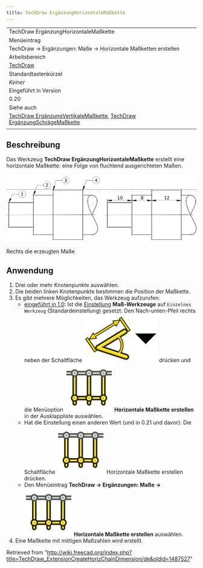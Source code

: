 ```yaml
---
title: TechDraw ErgänzungHorizontaleMaßkette
---
```


|                                                                                                                                                                                                                                                                            |
| -------------------------------------------------------------------------------------------------------------------------------------------------------------------------------------------------------------------------------------------------------------------------- |
| TechDraw ErgänzungHorizontaleMaßkette                                                                                                                                                                                                                                      |
| Menüeintrag                                                                                                                                                                                                                                                                |
| TechDraw → Ergänzungen: Maße → Horizontale Maßketten erstellen                                                                                                                                                                                                             |
| Arbeitsbereich                                                                                                                                                                                                                                                             |
| [TechDraw](/TechDraw_Workbench/de "TechDraw Workbench/de")                                                                                                                                                                                                                 |
| Standardtastenkürzel                                                                                                                                                                                                                                                       |
| _Keiner_                                                                                                                                                                                                                                                                   |
| Eingeführt in Version                                                                                                                                                                                                                                                      |
| 0.20                                                                                                                                                                                                                                                                       |
| Siehe auch                                                                                                                                                                                                                                                                 |
| [TechDraw ErgänzungVertikaleMaßkette](/TechDraw_ExtensionCreateVertChainDimension/de "TechDraw ExtensionCreateVertChainDimension/de"), [TechDraw ErgänzungSchrägeMaßkette](/TechDraw_ExtensionCreateObliqueChainDimension "TechDraw ExtensionCreateObliqueChainDimension") |
|                                                                                                                                                                                                                                                                            |

## Beschreibung

Das Werkzeug **TechDraw ErgänzungHorizontaleMaßkette** erstellt eine horizontale Maßkette: eine Folge von fluchtend ausgerichteten Maßen.

![](/src/assets/images/TechDraw_ExtensionCreateHorizChainDimensionExample.png)

Rechts die erzeugten Maße

## Anwendung

1. Drei oder mehr Knotenpunkte auswählen.
2. Die beiden linken Knotenpunkte bestimmen die Position der Maßkette.
3. Es gibt mehrere Möglichkeiten, das Werkzeug aufzurufen:
   - [eingeführt in 1.0](/Release_notes_1.0/de "Release notes 1.0/de"): Ist die [Einstellung](/TechDraw_Preferences/de#Maßeinträge "TechDraw Preferences/de") **Maß-Werkzeuge** auf `Einzelnes Werkzeug` (Standardeinstellung) gesetzt: Den Nach-unten-Pfeil rechts neben der Schaltfläche ![](/src/assets/images/TechDraw_Dimension.svg) ![](/src/assets/images/Toolbar_flyout_arrow.svg) drücken und die Menüoption **![](/src/assets/images/TechDraw_ExtensionCreateHorizChainDimension.svg) Horizontale Maßkette erstellen** in der Ausklappliste auswählen.
   - Hat die Einstellung einen anderen Wert (und in 0.21 und davor): Die Schaltfläche ![](/src/assets/images/TechDraw_ExtensionCreateHorizChainDimension.svg) Horizontale Maßkette erstellen drücken.
   - Den Menüeintrag **TechDraw → Ergänzungen: Maße → ![](/src/assets/images/TechDraw_ExtensionCreateHorizChainDimension.svg) Horizontale Maßkette erstellen** auswählen.
4. Eine Maßkette mit mittigen Maßzahlen wird erstellt.

Retrieved from "<http://wiki.freecad.org/index.php?title=TechDraw_ExtensionCreateHorizChainDimension/de&oldid=1487527>"
